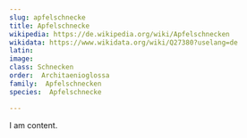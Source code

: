 ```yaml
---
slug: apfelschnecke
title: Apfelschnecke
wikipedia: https://de.wikipedia.org/wiki/Apfelschnecken
wikidata: https://www.wikidata.org/wiki/Q27380?uselang=de
latin:
image: 
class: Schnecken
order:  Architaenioglossa
family:  Apfelschnecken
species:  Apfelschnecke

---
```


I am content.
